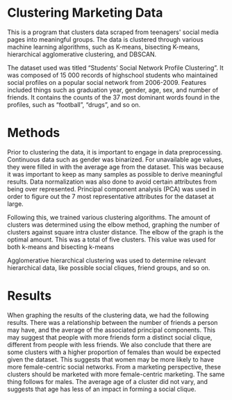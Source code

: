 # Clustering Marketing Data

This is a program that clusters data scraped from teenagers' social media pages into meaningful groups. The data is clustered through various machine learning algorithms, such as K-means, bisecting K-means, hierarchical agglomerative clustering, and DBSCAN.

The dataset used was titled “Students’ Social Network Profile Clustering”. It was composed of 15 000 records of highschool students who maintained social profiles on a popular social network from
2006-2009. Features included things such as graduation year, gender, age, sex, and number of friends. It contains the counts of the 37 most dominant words found in the profiles, such as “football”, “drugs”, and so on.

# Methods

Prior to clustering the data, it is important to engage in data preprocessing. Continuous data such as gender was binarized. For unavailable age values, they were filled in with the average age from the dataset. This was because it was important to keep as many samples as possible to derive meaningful results. Data normalization was also done to avoid certain attributes from being over represented. Principal component analysis (PCA) was used in order to figure out the 7 most representative attributes for the dataset at large.

Following this, we trained various clustering algorithms. The amount of clusters was determined using the elbow method, graphing the number of clusters against square intra cluster distance. The elbow of the graph is the optimal amount. This was a total of five clusters. This value was used for both k-means and bisecting k-means

Agglomerative hierarchical clustering was used to determine relevant hierarchical data, like possible social cliques, friend groups, and so on.

# Results

When graphing the results of the clustering data, we had the following results. There was a relationship between the number of friends a person may have, and the average of the associated principal components. This may suggest that people with more friends form a distinct social clique, different from people with less friends. We also conclude that there are some clusters with a higher proportion of females than would be expected given the dataset. This suggests that women may be more likely to have more female-centric social networks. From a marketing perspective, these clusters should be marketed with more female-centric marketing. The same thing follows for males. The average age of a cluster did not vary, and suggests that age has less of an impact in forming a social clique.

